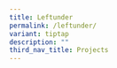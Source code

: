 ```yaml
---
title: Leftunder
permalink: /leftunder/
variant: tiptap
description: ""
third_nav_title: Projects
---
```

<p></p>